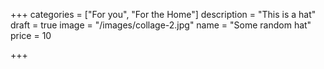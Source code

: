 +++
categories = ["For you", "For the Home"]
description = "This is a hat"
draft = true
image = "/images/collage-2.jpg"
name = "Some random hat"
price = 10

+++

